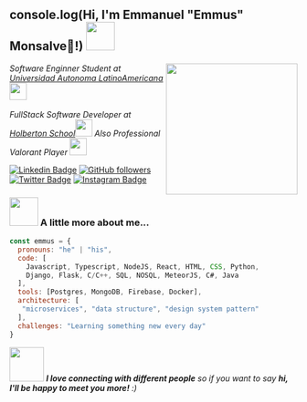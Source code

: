 <h2> console.log(Hi, I'm Emmanuel  <font>"Emmus"</span>  Monsalve👋!) 
<img src="https://media.giphy.com/media/8lJSORUJrTcjItDgGd/giphy.gif" width="50"></h2>

<img align='right' src="https://media.giphy.com/media/kuf7g0KM5UMBW/giphy.gif" width="230">
<p><em>Software Enginner Student at <a href="https://www.unaula.edu.co">Universidad Autonoma LatinoAmericana</a><img src="https://media.giphy.com/media/fYSnHlufseco8Fh93Z/giphy.gif" width="30"><br></br>FullStack Software Developer at <a href="https://www.holbertoncolombia.com">Holberton School</a><img src="https://media.giphy.com/media/WUlplcMpOCEmTGBtBW/giphy.gif" width="30">
Also Professional Valorant Player <img src="https://media.giphy.com/media/ZO8LThom8RBqME2Mt8/giphy.gif" width="30"> 
</em></p>

[![Linkedin Badge](https://img.shields.io/badge/-Emmanuel%20Monsalve-blue?style=social&logo=Linkedin&logoColor=blue&link=https://www.linkedin.com/in/emmanuelmonsalve/)](https://www.linkedin.com/in/emmanuelmonsalve/)
[![GitHub followers](https://img.shields.io/github/followers/MachinEmmus?label=Follow&style=social)](https://github.com/MachinEmmus/?tab=follow)
[![Twitter Badge](http://img.shields.io/badge/-@Emmusmp-1ca0f1?style=social&logo=twitter&logoColor=blue&link=https://twitter.com/Emmusmp)](https://twitter.com/Emmusmp) 
[![Instagram Badge](https://img.shields.io/badge/-Emmusmp-blue?style=social&logo=Instagram&link=https://www.instagram.com/Emmusmp/)](https://www.instagram.com/Emmusmp/) 

### <img src="https://media.giphy.com/media/VgCDAzcKvsR6OM0uWg/giphy.gif" width="50"> A little more about me...  

```javascript
const emmus = {
  pronouns: "he" | "his",
  code: [
    Javascript, Typescript, NodeJS, React, HTML, CSS, Python,
    Django, Flask, C/C++, SQL, NOSQL, MeteorJS, C#, Java	
  ],
  tools: [Postgres, MongoDB, Firebase, Docker],
  architecture: [
   "microservices", "data structure", "design system pattern"
  ],
  challenges: "Learning something new every day"
}
```

<img src="https://media.giphy.com/media/LnQjpWaON8nhr21vNW/giphy.gif" width="60"> <em><b>I love connecting with different people</b> so if you want to say <b>hi, I'll be happy to meet you more!</b> :)</em>